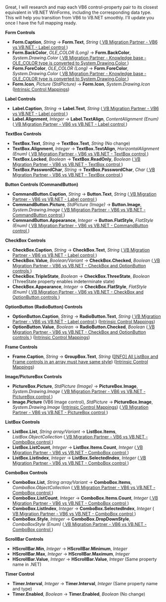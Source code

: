 Great, I will research and map each VB6 control-property pair to its closest equivalent in VB.NET WinForms, including the corresponding data type. This will help you transition from VB6 to VB.NET smoothly. I'll update you once I have the full mapping ready.

**Form Controls**  
- **Form.Caption**, *String* → **Form.Text**, *String* ([
	VB Migration Partner - VB6 vs VB.NET - Label control
](https://www.vbmigration.com/resources/detmigratingfromvb6controls.aspx?Id=14#:~:text=Caption%20property))  
- **Form.BackColor**, *OLE_COLOR (Long)* → **Form.BackColor**, *System.Drawing.Color* ([
	VB Migration Partner - Knowledge base - OLE_COLOR type is converted to System.Drawing.Color
](https://www.vbmigration.com/detknowledgebase.aspx?Id=298#:~:text=The%20OLE_COLOR%20type%20is%20actually,Color%20type))  
- **Form.ForeColor**, *OLE_COLOR (Long)* → **Form.ForeColor**, *System.Drawing.Color* ([
	VB Migration Partner - Knowledge base - OLE_COLOR type is converted to System.Drawing.Color
](https://www.vbmigration.com/detknowledgebase.aspx?Id=298#:~:text=The%20OLE_COLOR%20type%20is%20actually,Color%20type))  
- **Form.Icon**, *Picture (StdPicture)* → **Form.Icon**, *System.Drawing.Icon* ([Intrinsic Control Mappings](https://www.mobilize.net/vbtonet/vbuc-basic-features/intrinsic-control-mappings#:~:text=Vb,Font))

**Label Controls**  
- **Label.Caption**, *String* → **Label.Text**, *String* ([
	VB Migration Partner - VB6 vs VB.NET - Label control
](https://www.vbmigration.com/resources/detmigratingfromvb6controls.aspx?Id=14#:~:text=Caption%20property))  
- **Label.Alignment**, *Integer* → **Label.TextAlign**, *ContentAlignment (Enum)* ([
	VB Migration Partner - VB6 vs VB.NET - Label control
](https://www.vbmigration.com/resources/detmigratingfromvb6controls.aspx?Id=14#:~:text=Alignment%20property))

**TextBox Controls**  
- **TextBox.Text**, *String* → **TextBox.Text**, *String* (No change)  
- **TextBox.Alignment**, *Integer* → **TextBox.TextAlign**, *HorizontalAlignment (Enum)* ([
	VB Migration Partner - VB6 vs VB.NET - TextBox control
](https://www.vbmigration.com/resources/detmigratingfromvb6controls.aspx?Id=15#:~:text=Alignment%20property))  
- **TextBox.Locked**, *Boolean* → **TextBox.ReadOnly**, *Boolean* ([
	VB Migration Partner - VB6 vs VB.NET - TextBox control
](https://www.vbmigration.com/resources/detmigratingfromvb6controls.aspx?Id=15#:~:text=Locked%20property))  
- **TextBox.PasswordChar**, *String* → **TextBox.PasswordChar**, *Char* ([
	VB Migration Partner - VB6 vs VB.NET - TextBox control
](https://www.vbmigration.com/resources/detmigratingfromvb6controls.aspx?Id=15#:~:text=PasswordChar%20property))

**Button Controls (CommandButton)**  
- **CommandButton.Caption**, *String* → **Button.Text**, *String* ([
	VB Migration Partner - VB6 vs VB.NET - Label control
](https://www.vbmigration.com/resources/detmigratingfromvb6controls.aspx?Id=14#:~:text=Caption%20property))  
- **CommandButton.Picture**, *StdPicture (Image)* → **Button.Image**, *System.Drawing.Image* ([
	VB Migration Partner - VB6 vs VB.NET - CommandButton control
](https://www.vbmigration.com/resources/detmigratingfromvb6controls.aspx?Id=17#:~:text=Picture%20and%20Style%20properties))  
- **CommandButton.Appearance**, *Integer* → **Button.FlatStyle**, *FlatStyle (Enum)* ([
	VB Migration Partner - VB6 vs VB.NET - CommandButton control
](https://www.vbmigration.com/resources/detmigratingfromvb6controls.aspx?Id=17#:~:text=Appearance%20property))

**CheckBox Controls**  
- **CheckBox.Caption**, *String* → **CheckBox.Text**, *String* ([
	VB Migration Partner - VB6 vs VB.NET - Label control
](https://www.vbmigration.com/resources/detmigratingfromvb6controls.aspx?Id=14#:~:text=Caption%20property))  
- **CheckBox.Value**, *Boolean/Variant* → **CheckBox.Checked**, *Boolean* ([
	VB Migration Partner - VB6 vs VB.NET - CheckBox and OptionButton controls
](https://www.vbmigration.com/resources/detmigratingfromvb6controls.aspx?Id=16#:~:text=Value%20property))  
- **CheckBox.TripleState**, *Boolean* → **CheckBox.ThreeState**, *Boolean* (ThreeState property enables indeterminate state)  
- **CheckBox.Appearance**, *Integer* → **CheckBox.FlatStyle**, *FlatStyle (Enum)* ([
	VB Migration Partner - VB6 vs VB.NET - CheckBox and OptionButton controls
](https://www.vbmigration.com/resources/detmigratingfromvb6controls.aspx?Id=16#:~:text=Picture%20and%20Style%20properties))

**OptionButton (RadioButton) Controls**  
- **OptionButton.Caption**, *String* → **RadioButton.Text**, *String* ([
	VB Migration Partner - VB6 vs VB.NET - Label control
](https://www.vbmigration.com/resources/detmigratingfromvb6controls.aspx?Id=14#:~:text=Caption%20property)) ([Intrinsic Control Mappings](https://www.mobilize.net/vbtonet/vbuc-basic-features/intrinsic-control-mappings#:~:text=Vb,PictureBox))  
- **OptionButton.Value**, *Boolean* → **RadioButton.Checked**, *Boolean* ([
	VB Migration Partner - VB6 vs VB.NET - CheckBox and OptionButton controls
](https://www.vbmigration.com/resources/detmigratingfromvb6controls.aspx?Id=16#:~:text=Value%20property)) ([Intrinsic Control Mappings](https://www.mobilize.net/vbtonet/vbuc-basic-features/intrinsic-control-mappings#:~:text=Vb,PictureBox))

**Frame Controls**  
- **Frame.Caption**, *String* → **GroupBox.Text**, *String* ([[INFO] All ListBox and Frame controls in an array must have same style](https://www.vbmigration.com/detknowledgebase.aspx?Id=601#:~:text=style%20www,VB)) ([Intrinsic Control Mappings](https://www.mobilize.net/vbtonet/vbuc-basic-features/intrinsic-control-mappings#:~:text=Vb,Label))

**Image/PictureBox Controls**  
- **PictureBox.Picture**, *StdPicture (Image)* → **PictureBox.Image**, *System.Drawing.Image* ([
	VB Migration Partner - VB6 vs VB.NET - PictureBox control
](https://www.vbmigration.com/resources/detmigratingfromvb6controls.aspx?Id=23#:~:text=Picture%20property))  
- **Image.Picture** (VB6 Image control), *StdPicture* → **PictureBox.Image**, *System.Drawing.Image* ([Intrinsic Control Mappings](https://www.mobilize.net/vbtonet/vbuc-basic-features/intrinsic-control-mappings#:~:text=stdole,Label)) ([
	VB Migration Partner - VB6 vs VB.NET - PictureBox control
](https://www.vbmigration.com/resources/detmigratingfromvb6controls.aspx?Id=23#:~:text=Picture%20property))

**ListBox Controls**  
- **ListBox.List**, *String array/Variant* → **ListBox.Items**, *ListBox.ObjectCollection* ([
	VB Migration Partner - VB6 vs VB.NET - ComboBox control
](https://www.vbmigration.com/resources/detmigratingfromvb6controls.aspx?Id=21#:~:text=List%20property))  
- **ListBox.ListCount**, *Integer* → **ListBox.Items.Count**, *Integer* ([
	VB Migration Partner - VB6 vs VB.NET - ComboBox control
](https://www.vbmigration.com/resources/detmigratingfromvb6controls.aspx?Id=21#:~:text=ListCount%20property))  
- **ListBox.ListIndex**, *Integer* → **ListBox.SelectedIndex**, *Integer* ([
	VB Migration Partner - VB6 vs VB.NET - ComboBox control
](https://www.vbmigration.com/resources/detmigratingfromvb6controls.aspx?Id=21#:~:text=ListIndex%20property))

**ComboBox Controls**  
- **ComboBox.List**, *String array/Variant* → **ComboBox.Items**, *ComboBox.ObjectCollection* ([
	VB Migration Partner - VB6 vs VB.NET - ComboBox control
](https://www.vbmigration.com/resources/detmigratingfromvb6controls.aspx?Id=21#:~:text=List%20property))  
- **ComboBox.ListCount**, *Integer* → **ComboBox.Items.Count**, *Integer* ([
	VB Migration Partner - VB6 vs VB.NET - ComboBox control
](https://www.vbmigration.com/resources/detmigratingfromvb6controls.aspx?Id=21#:~:text=ListCount%20property))  
- **ComboBox.ListIndex**, *Integer* → **ComboBox.SelectedIndex**, *Integer* ([
	VB Migration Partner - VB6 vs VB.NET - ComboBox control
](https://www.vbmigration.com/resources/detmigratingfromvb6controls.aspx?Id=21#:~:text=ListIndex%20property))  
- **ComboBox.Style**, *Integer* → **ComboBox.DropDownStyle**, *ComboBoxStyle (Enum)* ([
	VB Migration Partner - VB6 vs VB.NET - ComboBox control
](https://www.vbmigration.com/resources/detmigratingfromvb6controls.aspx?Id=21#:~:text=Locked%20property))

**ScrollBar Controls**  
- **HScrollBar.Min**, *Integer* → **HScrollBar.Minimum**, *Integer*  
- **HScrollBar.Max**, *Integer* → **HScrollBar.Maximum**, *Integer*  
- **HScrollBar.Value**, *Integer* → **HScrollBar.Value**, *Integer* (Same property name in .NET)  

**Timer Control**  
- **Timer.Interval**, *Integer* → **Timer.Interval**, *Integer* (Same property name and type)  
- **Timer.Enabled**, *Boolean* → **Timer.Enabled**, *Boolean* (No change)

